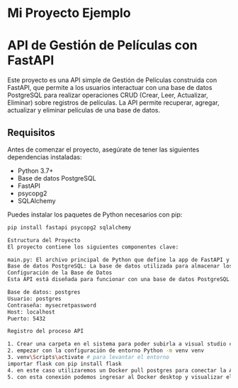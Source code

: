 # Mi Proyecto Ejemplo
# API de Gestión de Películas con FastAPI

Este proyecto es una API simple de Gestión de Películas construida con FastAPI, que permite a los usuarios interactuar con una base de datos PostgreSQL para realizar operaciones CRUD (Crear, Leer, Actualizar, Eliminar) sobre registros de películas. La API permite recuperar, agregar, actualizar y eliminar películas de una base de datos.

## Requisitos

Antes de comenzar el proyecto, asegúrate de tener las siguientes dependencias instaladas:

- Python 3.7+
- Base de datos PostgreSQL
- FastAPI
- psycopg2
- SQLAlchemy

Puedes instalar los paquetes de Python necesarios con pip:

```bash
pip install fastapi psycopg2 sqlalchemy

Estructura del Proyecto
El proyecto contiene los siguientes componentes clave:

main.py: El archivo principal de Python que define la app de FastAPI y los endpoints de la API.
Base de datos PostgreSQL: La base de datos utilizada para almacenar los datos de las películas. Puedes usar tu configuración local de PostgreSQL.
Configuración de la Base de Datos
Esta API está diseñada para funcionar con una base de datos PostgreSQL. Asegúrate de tener PostgreSQL instalado y configurado con los siguientes parámetros de la base de datos:

Base de datos: postgres
Usuario: postgres
Contraseña: mysecretpassword
Host: localhost
Puerto: 5432

Registro del proceso API

1. Crear una carpeta en el sistema para poder subirla a visual studio code
2. empezar con la configuración de entorno Python -m venv venv
3. venv\Scripts\activate # para levantar el entorno
importar flask con pip install flask
4. en este caso utilizaremos un Docker pull postgres para conectar la API a una base de datos, se debe copiar desde el mismo Docker 
5. con esta conexión podemos ingresar al Docker desktop y visualizar el archivo cargado
